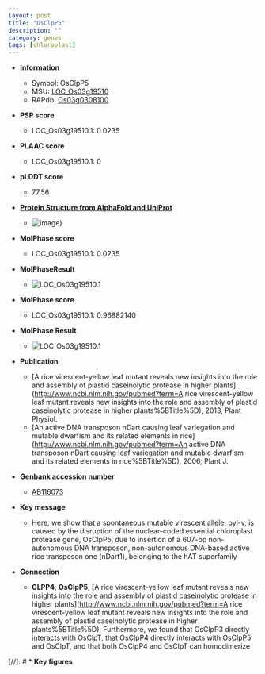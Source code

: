 ```yaml
---
layout: post
title: "OsClpP5"
description: ""
category: genes
tags: [chloroplast]
---
```


* **Information**  
    + Symbol: OsClpP5  
    + MSU: [LOC_Os03g19510](http://rice.plantbiology.msu.edu/cgi-bin/ORF_infopage.cgi?orf=LOC_Os03g19510)  
    + RAPdb: [Os03g0308100](http://rapdb.dna.affrc.go.jp/viewer/gbrowse_details/irgsp1?name=Os03g0308100)  

* **PSP score**  
    + LOC_Os03g19510.1: 0.0235 

* **PLAAC score**  
    + LOC_Os03g19510.1: 0 

* **pLDDT score**
    + 77.56

* **[Protein Structure from AlphaFold and UniProt](https://www.uniprot.org/uniprotkb/Q50LH5/entry#structure)**
    + ![image](https://ricepsp.github.io/images/Q5/AF-Q50LH5-F1.png))

* **MolPhase score**
    + LOC_Os03g19510.1: 0.0235

* **MolPhaseResult**
    + ![LOC_Os03g19510.1](https://ricepsp.github.io/pictures/LOC_Os03g/LOC_Os03g19510.1.png)

* **MolPhase score**
    + LOC_Os03g19510.1: 0.96882140

* **MolPhase Result**
    + ![LOC_Os03g19510.1](https://304243504.github.io/Pictures/LOC_Os03g/LOC_Os03g19510.1.png)

* **Publication**  
    + [A rice virescent-yellow leaf mutant reveals new insights into the role and assembly of plastid caseinolytic protease in higher plants](http://www.ncbi.nlm.nih.gov/pubmed?term=A rice virescent-yellow leaf mutant reveals new insights into the role and assembly of plastid caseinolytic protease in higher plants%5BTitle%5D), 2013, Plant Physiol.
    + [An active DNA transposon nDart causing leaf variegation and mutable dwarfism and its related elements in rice](http://www.ncbi.nlm.nih.gov/pubmed?term=An active DNA transposon nDart causing leaf variegation and mutable dwarfism and its related elements in rice%5BTitle%5D), 2006, Plant J.

* **Genbank accession number**  
    + [AB116073](http://www.ncbi.nlm.nih.gov/nuccore/AB116073)

* **Key message**  
    + Here, we show that a spontaneous mutable virescent allele, pyl-v, is caused by the disruption of the nuclear-coded essential chloroplast protease gene, OsClpP5, due to insertion of a 607-bp non-autonomous DNA transposon, non-autonomous DNA-based active rice transposon one (nDart1), belonging to the hAT superfamily

* **Connection**  
    + __CLPP4__, __OsClpP5__, [A rice virescent-yellow leaf mutant reveals new insights into the role and assembly of plastid caseinolytic protease in higher plants](http://www.ncbi.nlm.nih.gov/pubmed?term=A rice virescent-yellow leaf mutant reveals new insights into the role and assembly of plastid caseinolytic protease in higher plants%5BTitle%5D), Furthermore, we found that OsClpP3 directly interacts with OsClpT, that OsClpP4 directly interacts with OsClpP5 and OsClpT, and that both OsClpP4 and OsClpT can homodimerize

[//]: # * **Key figures**  


